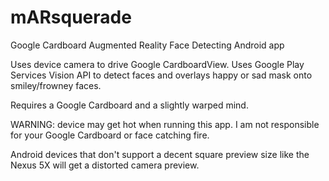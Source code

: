 # mARsquerade
Google Cardboard Augmented Reality Face Detecting Android app

Uses device camera to drive Google CardboardView. Uses Google Play Services Vision API to detect faces and overlays happy or sad mask onto smiley/frowney faces.

Requires a Google Cardboard and a slightly warped mind.

WARNING: device may get hot when running this app. I am not responsible for your Google Cardboard or face catching fire.

Android devices that don't support a decent square preview size like the Nexus 5X will get a distorted camera preview.
